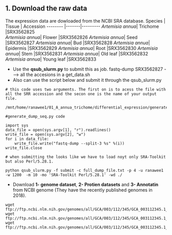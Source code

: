 ## 1. Download the raw data
The expression data are dowloaded from the NCBI SRA database.
Species | Tissue | Accession
-------- |-------|---------
*Artemisia annua*| Trichome |SRX3562825  
*Artemisia annua*| Flower |SRX3562826 
*Artemisia annua*| Seed |SRX3562827 
*Artemisia annua*| Bud |SRX3562828 
*Artemisia annua*| Epidermis |SRX3562829 
*Artemisia annua*| Root |SRX3562830
*Artemisia annua*| Stem |SRX3562831
*Artemisia annua*| Old leaf |SRX3562832
*Artemisia annua*| Young leaf |SRX3562833 

 * Use the **qsub_slurm.py** to submit this as job.
 	fastq-dump SRX3562827 ---> all the accesions in a get_data.sh
 * Also can use the script below and submit it through the qsub_slurm.py
 ~~~
 # this code uses two arguments. The first on is to acess the file with all the SRR accession and the secon one is the name of your output file.

 /mnt/home/ranawee1/01_A_annua_trichome/differential_expression/generate_dump_seq.py

 #generate_dump_seq.py code

 import sys
 data_file = open(sys.argv[1], "r").readlines()
 write_file = open(sys.argv[2], "w")
 for i in data_file:
     write_file.write("fastq-dump --split-3 %s" %(i))
 write_file.close

 # when submitting the looks like we have to load noyt only SRA-Toolkit but also Perl/5.28.1.

 python qsub_slurm.py -f submit -c full_dump_file.txt -p 4 -u ranawee1 -w 1200  -m 10 -mo 'SRA-Toolkit Perl/5.28.1' -wd ./
 ~~~

 * Download **1- genome dataset**,  **2- Protien datasets** and **3- Annotatin** from NCBI genome (They have the recently published genomes in 2018). 
 ```
wget ftp://ftp.ncbi.nlm.nih.gov/genomes/all/GCA/003/112/345/GCA_003112345.1_ASM311234v1/GCA_003112345.1_ASM311234v1_genomic.fna.gz
wget ftp://ftp.ncbi.nlm.nih.gov/genomes/all/GCA/003/112/345/GCA_003112345.1_ASM311234v1/GCA_003112345.1_ASM311234v1_protein.faa.gz
wget ftp://ftp.ncbi.nlm.nih.gov/genomes/all/GCA/003/112/345/GCA_003112345.1_ASM311234v1/GCA_003112345.1_ASM311234v1_genomic.gff.gz
```
